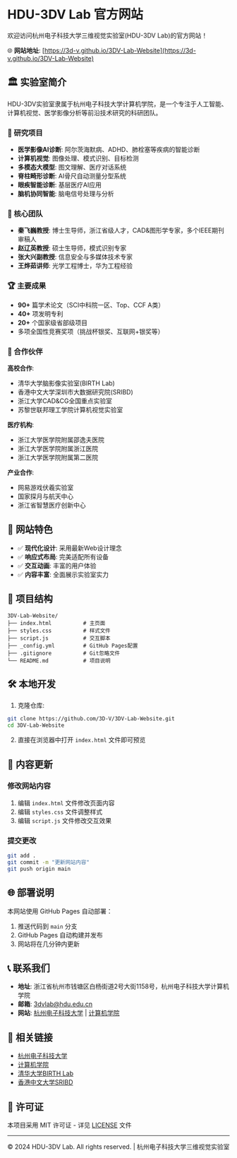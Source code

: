 # HDU-3DV Lab 官方网站

欢迎访问杭州电子科技大学三维视觉实验室(HDU-3DV Lab)的官方网站！

🌐 **网站地址**: [https://3d-v.github.io/3DV-Lab-Website](https://3d-v.github.io/3DV-Lab-Website)

## 🏛️ 实验室简介

HDU-3DV实验室隶属于杭州电子科技大学计算机学院，是一个专注于人工智能、计算机视觉、医学影像分析等前沿技术研究的科研团队。

### 🎯 研究项目

- **医学影像AI诊断**: 阿尔茨海默病、ADHD、肺栓塞等疾病的智能诊断
- **计算机视觉**: 图像处理、模式识别、目标检测
- **多模态大模型**: 图文理解、医疗对话系统
- **脊柱畸形诊断**: AI骨尺自动测量分型系统
- **眼疾智能诊断**: 基层医疗AI应用
- **脑机协同智能**: 脑电信号处理与分析

### 👥 核心团队

- **秦飞巍教授**: 博士生导师，浙江省级人才，CAD&图形学专家，多个IEEE期刊审稿人
- **赵辽英教授**: 硕士生导师，模式识别专家
- **张大兴副教授**: 信息安全与多媒体技术专家
- **王烨茹讲师**: 光学工程博士，华为工程经验

### 🏆 主要成果

- **90+** 篇学术论文（SCI中科院一区、Top、CCF A类）
- **40+** 项发明专利
- **20+** 个国家级省部级项目
- 多项全国性竞赛奖项（挑战杯银奖、互联网+银奖等）

### 🤝 合作伙伴

**高校合作**:
- 清华大学脑影像实验室(BIRTH Lab)
- 香港中文大学深圳市大数据研究院(SRIBD)
- 浙江大学CAD&CG全国重点实验室
- 苏黎世联邦理工学院计算机视觉实验室

**医疗机构**:
- 浙江大学医学院附属邵逸夫医院
- 浙江大学医学院附属浙江医院
- 浙江大学医学院附属第二医院

**产业合作**:
- 网易游戏伏羲实验室
- 国家探月与航天中心
- 浙江省智慧医疗创新中心

## 🚀 网站特色

- ✅ **现代化设计**: 采用最新Web设计理念
- ✅ **响应式布局**: 完美适配所有设备
- ✅ **交互动画**: 丰富的用户体验
- ✅ **内容丰富**: 全面展示实验室实力

## 📁 项目结构

```
3DV-Lab-Website/
├── index.html          # 主页面
├── styles.css          # 样式文件
├── script.js           # 交互脚本
├── _config.yml         # GitHub Pages配置
├── .gitignore          # Git忽略文件
└── README.md           # 项目说明
```

## 🛠️ 本地开发

1. 克隆仓库:
```bash
git clone https://github.com/3D-V/3DV-Lab-Website.git
cd 3DV-Lab-Website
```

2. 直接在浏览器中打开 `index.html` 文件即可预览

## 📝 内容更新

### 修改网站内容
1. 编辑 `index.html` 文件修改页面内容
2. 编辑 `styles.css` 文件调整样式
3. 编辑 `script.js` 文件修改交互效果

### 提交更改
```bash
git add .
git commit -m "更新网站内容"
git push origin main
```

## 🌐 部署说明

本网站使用 GitHub Pages 自动部署：

1. 推送代码到 `main` 分支
2. GitHub Pages 自动构建并发布
3. 网站将在几分钟内更新

## 📞 联系我们

- **地址**: 浙江省杭州市钱塘区白杨街道2号大街1158号，杭州电子科技大学计算机学院
- **邮箱**: 3dvlab@hdu.edu.cn
- **网站**: [杭州电子科技大学](https://www.hdu.edu.cn) | [计算机学院](https://computer.hdu.edu.cn/main.htm)

## 🔗 相关链接

- [杭州电子科技大学](https://www.hdu.edu.cn)
- [计算机学院](https://computer.hdu.edu.cn/main.htm)
- [清华大学BIRTH Lab](https://birth.tsinghua.edu.cn)
- [香港中文大学SRIBD](https://sribd.cn)

## 📄 许可证

本项目采用 MIT 许可证 - 详见 [LICENSE](LICENSE) 文件

---

© 2024 HDU-3DV Lab. All rights reserved. | 杭州电子科技大学三维视觉实验室
